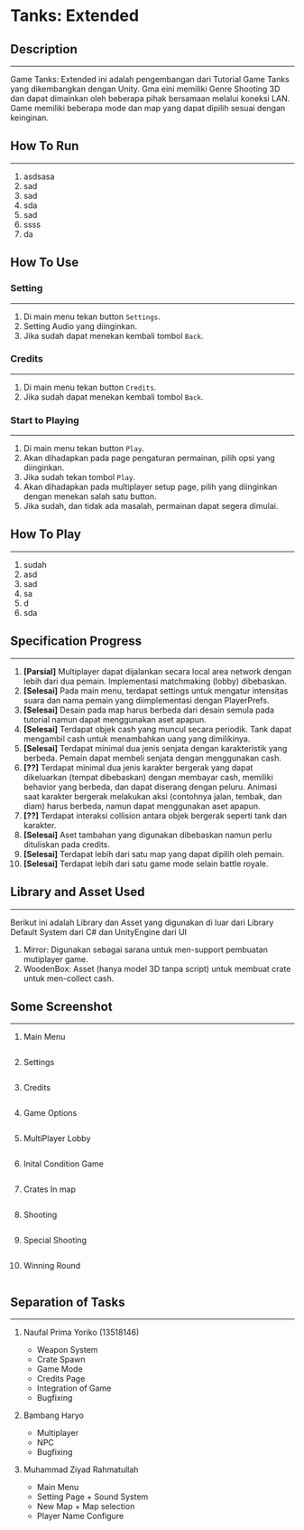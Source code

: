 # Tanks: Extended

## Description
----------------
Game Tanks: Extended ini adalah pengembangan dari Tutorial Game Tanks yang dikembangkan dengan Unity. Gma eini memiliki Genre Shooting 3D dan dapat dimainkan oleh beberapa pihak bersamaan melalui koneksi LAN. Game memiliki beberapa mode dan map yang dapat dipilih sesuai dengan keinginan.
## How To Run
----------------

1. asdsasa
2. sad
3. sad
4. sda
5. sad
6. ssss
7. da
## How To Use

### Setting
----------------

1. Di main menu tekan button `Settings`.
2. Setting Audio yang diinginkan.
3. Jika sudah dapat menekan kembali tombol `Back`.

### Credits
----------------

1. Di main menu tekan button `Credits`.
2. Jika sudah dapat menekan kembali tombol `Back`.

### Start to Playing
----------------

1. Di main menu tekan button `Play`.
2. Akan dihadapkan pada page pengaturan permainan, pilih opsi yang diinginkan.
3. Jika sudah tekan tombol `Play`.
4. Akan dihadapkan pada multiplayer setup page, pilih yang diinginkan dengan menekan salah satu button.
5. Jika sudah, dan tidak ada masalah, permainan dapat segera dimulai.
## How To Play
----------------

1. sudah
2. asd
3. sad
4. sa
5. d
6. sda
## Specification Progress
----------------
1. **[Parsial]** Multiplayer dapat dijalankan secara local area network dengan lebih dari dua pemain. Implementasi matchmaking (lobby) dibebaskan.
2. **[Selesai]** Pada main menu, terdapat settings untuk mengatur intensitas suara dan nama pemain yang diimplementasi dengan PlayerPrefs.
3. **[Selesai]** Desain pada map harus berbeda dari desain semula pada tutorial namun dapat menggunakan aset apapun.
4. **[Selesai]** Terdapat objek cash yang muncul secara periodik. Tank dapat mengambil cash untuk menambahkan uang yang dimilikinya.
5. **[Selesai]** Terdapat minimal dua jenis senjata dengan karakteristik yang berbeda. Pemain dapat membeli senjata dengan menggunakan cash.
6. **[??]** Terdapat minimal dua jenis karakter bergerak yang dapat dikeluarkan (tempat dibebaskan) dengan membayar cash, memiliki behavior yang berbeda, dan dapat diserang dengan peluru. Animasi saat karakter bergerak melakukan aksi (contohnya jalan, tembak, dan diam) harus berbeda, namun dapat menggunakan aset apapun.
7. **[??]** Terdapat interaksi collision antara objek bergerak seperti tank dan karakter.
8. **[Selesai]** Aset tambahan yang digunakan dibebaskan namun perlu dituliskan pada credits.
9. **[Selesai]** Terdapat lebih dari satu map yang dapat dipilih oleh pemain.
10. **[Selesai]** Terdapat lebih dari satu game mode selain battle royale.
## Library and Asset Used
----------------
Berikut ini adalah Library dan Asset yang digunakan di luar dari Library Default System dari C# dan UnityEngine dari UI 

1. Mirror: Digunakan sebagai sarana untuk men-support pembuatan mutiplayer game.
2. WoodenBox: Asset (hanya model 3D tanpa script) untuk membuat crate untuk men-collect cash.
## Some Screenshot
----------------

1. Main Menu

    ![]()

2. Settings

    ![]()

3. Credits

    ![]()

4. Game Options

    ![]()

5. MultiPlayer Lobby

    ![]()

6. Inital Condition Game

    ![]()

7. Crates In map

    ![]()

8. Shooting

    ![]()

9. Special Shooting

    ![]()

10. Winning Round

    ![]()

## Separation of Tasks
----------------

1. Naufal Prima Yoriko (13518146)
   - Weapon System
   - Crate Spawn
   - Game Mode
   - Credits Page
   - Integration of Game
   - Bugfixing
  
2. Bambang Haryo 
   - Multiplayer
   - NPC
   - Bugfixing

3. Muhammad Ziyad Rahmatullah
   - Main Menu
   - Setting Page + Sound System
   - New Map + Map selection
   - Player Name Configure


<!-- 
Kelengkapan README

Deskripsi aplikasi.
Cara kerja, terutama mengenai pemenuhan spesifikasi aplikasi.
Library yang digunakan dan justifikasi penggunaannya.
Screenshot aplikasi.
Pembagian kerja anggota kelompok. 
-->
